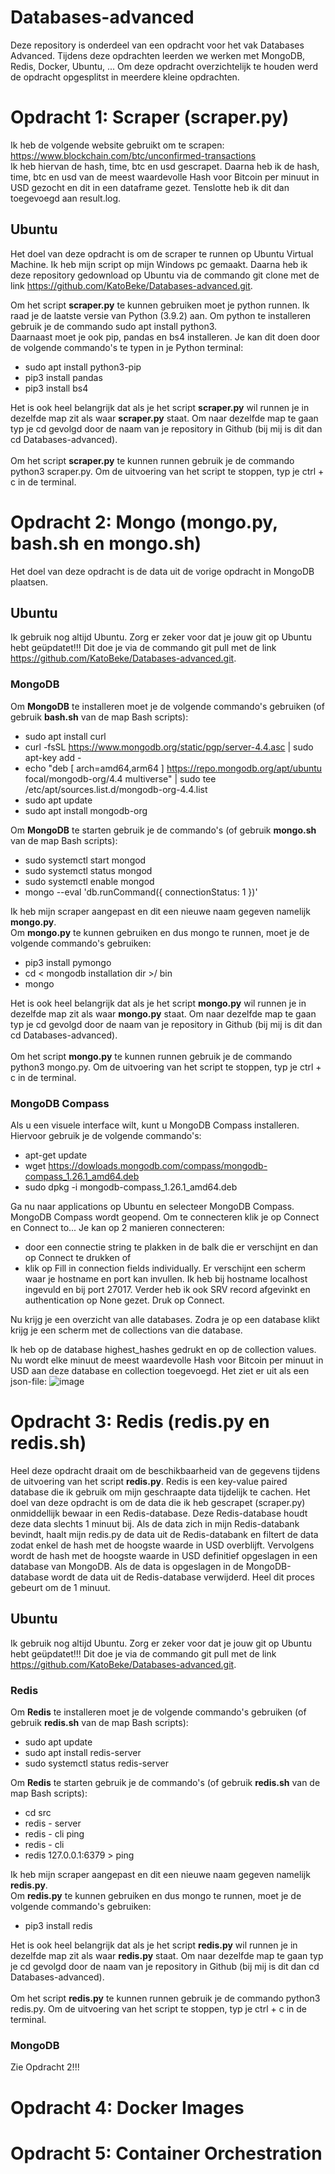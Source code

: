 # Databases-advanced
Deze repository is onderdeel van een opdracht voor het vak Databases Advanced. Tijdens deze opdrachten leerden we werken met MongoDB, Redis, Docker, Ubuntu, ... Om deze opdracht overzichtelijk te houden werd de opdracht opgesplitst in meerdere kleine opdrachten.
# Opdracht 1: Scraper (scraper.py)
Ik heb de volgende website gebruikt om te scrapen: https://www.blockchain.com/btc/unconfirmed-transactions <br>
Ik heb hiervan de hash, time, btc en usd gescrapet. Daarna heb ik de hash, time, btc en usd van de meest waardevolle Hash voor Bitcoin per minuut in USD gezocht en dit in een dataframe gezet. Tenslotte heb ik dit dan toegevoegd aan result.log.

## Ubuntu
Het doel van deze opdracht is om de scraper te runnen op Ubuntu Virtual Machine. 
Ik heb mijn script op mijn Windows pc gemaakt. Daarna heb ik deze repository gedownload op Ubuntu via de commando git clone met de link https://github.com/KatoBeke/Databases-advanced.git. <br> 

Om het script **scraper.py** te kunnen gebruiken moet je python runnen. Ik raad je de laatste versie van Python (3.9.2) aan. Om python te installeren gebruik je de commando sudo apt install python3. <br>
Daarnaast moet je ook pip, pandas en bs4 installeren. Je kan dit doen door de volgende commando's te typen in je Python terminal:
* sudo apt install python3-pip
* pip3 install pandas
* pip3 install bs4 

Het is ook heel belangrijk dat als je het script **scraper.py** wil runnen je in dezelfde map zit als waar **scraper.py** staat. Om naar dezelfde map te gaan typ je cd gevolgd door de naam van je repository in Github (bij mij is dit dan cd Databases-advanced). <br> <br>
Om het script **scraper.py** te kunnen runnen gebruik je de commando python3 scraper.py. Om de uitvoering van het script te stoppen, typ je ctrl + c in de terminal.

# Opdracht 2: Mongo (mongo.py, bash.sh en mongo.sh)
Het doel van deze opdracht is de data uit de vorige opdracht in MongoDB plaatsen. 

## Ubuntu
Ik gebruik nog altijd Ubuntu. Zorg er zeker voor dat je jouw git op Ubuntu hebt geüpdatet!!! Dit doe je via de commando git pull met de link https://github.com/KatoBeke/Databases-advanced.git. <br> 
### MongoDB
Om **MongoDB** te installeren moet je de volgende commando's gebruiken (of gebruik **bash.sh** van de map Bash scripts):
* sudo apt install curl
* curl -fsSL https://www.mongodb.org/static/pgp/server-4.4.asc | sudo apt-key add -
* echo "deb [ arch=amd64,arm64 ] https://repo.mongodb.org/apt/ubuntu focal/mongodb-org/4.4 multiverse" | sudo tee /etc/apt/sources.list.d/mongodb-org-4.4.list
* sudo apt update
* sudo apt install mongodb-org

Om **MongoDB** te starten gebruik je de commando's (of gebruik **mongo.sh** van de map Bash scripts):
* sudo systemctl start mongod
* sudo systemctl status mongod
* sudo systemctl enable mongod
* mongo --eval 'db.runCommand({ connectionStatus: 1 })'

Ik heb mijn scraper aangepast en dit een nieuwe naam gegeven namelijk **mongo.py**. <br>
Om **mongo.py** te kunnen gebruiken en dus mongo te runnen, moet je de volgende commando's gebruiken:
* pip3 install pymongo 
* cd < mongodb installation dir >/ bin
* mongo

Het is ook heel belangrijk dat als je het script **mongo.py** wil runnen je in dezelfde map zit als waar **mongo.py** staat. Om naar dezelfde map te gaan typ je cd gevolgd door de naam van je repository in Github (bij mij is dit dan cd Databases-advanced). <br> <br>
Om het script **mongo.py** te kunnen runnen gebruik je de commando python3 mongo.py. Om de uitvoering van het script te stoppen, typ je ctrl + c in de terminal.

### MongoDB Compass
Als u een visuele interface wilt, kunt u MongoDB Compass installeren. Hiervoor gebruik je de volgende commando's: 
* apt-get update
* wget https://dowloads.mongodb.com/compass/mongodb-compass_1.26.1_amd64.deb
* sudo dpkg -i mongodb-compass_1.26.1_amd64.deb

Ga nu naar applications op Ubuntu en selecteer MongoDB Compass. MongoDB Compass wordt geopend. 
Om te connecteren klik je op Connect en Connect to... Je kan op 2 manieren connecteren:
* door een connectie string te plakken in de balk die er verschijnt en dan op Connect te drukken of
* klik op Fill in connection fields individually. Er verschijnt een scherm waar je hostname en port kan invullen. Ik heb bij hostname localhost ingevuld en bij port 27017. Verder heb ik ook SRV record afgevinkt en authentication op None gezet. Druk op Connect.

Nu krijg je een overzicht van alle databases. Zodra je op een database klikt krijg je een scherm met de collections van die database.

Ik heb op de database highest_hashes gedrukt en op de collection values. Nu wordt elke minuut de meest waardevolle Hash voor Bitcoin per minuut in USD aan deze database en collection toegevoegd. Het ziet er uit als een json-file:
![image](https://user-images.githubusercontent.com/74418649/114557525-0cca8f00-9c6a-11eb-9eb4-9b70f092727d.png)

# Opdracht 3: Redis (redis.py en redis.sh)
Heel deze opdracht draait om de beschikbaarheid van de gegevens tijdens de uitvoering van het script **redis.py**. Redis is een key-value paired database die ik gebruik om mijn geschraapte data tijdelijk te cachen. Het doel van deze opdracht is om de data die ik heb gescrapet (scraper.py) onmiddellijk bewaar in een Redis-database. Deze Redis-database houdt deze data slechts 1 minuut bij. Als de data zich in mijn Redis-databank bevindt, haalt mijn redis.py de data uit de Redis-databank en filtert de data zodat enkel de hash met de hoogste waarde in USD overblijft. Vervolgens wordt de hash met de hoogste waarde in USD definitief opgeslagen in een database van MongoDB. Als de data is opgeslagen in de MongoDB-database wordt de data uit de Redis-database verwijderd. Heel dit proces gebeurt om de 1 minuut.

## Ubuntu
Ik gebruik nog altijd Ubuntu. Zorg er zeker voor dat je jouw git op Ubuntu hebt geüpdatet!!! Dit doe je via de commando git pull met de link https://github.com/KatoBeke/Databases-advanced.git. <br> 

### Redis
Om **Redis** te installeren moet je de volgende commando's gebruiken (of gebruik **redis.sh** van de map Bash scripts):
* sudo apt update
* sudo apt install redis-server
* sudo systemctl status redis-server

Om **Redis** te starten gebruik je de commando's (of gebruik **redis.sh** van de map Bash scripts):
* cd src
* redis - server
* redis - cli ping
* redis - cli
* redis 127.0.0.1:6379 > ping

Ik heb mijn scraper aangepast en dit een nieuwe naam gegeven namelijk **redis.py**. <br>
Om **redis.py** te kunnen gebruiken en dus mongo te runnen, moet je de volgende commando's gebruiken:
* pip3 install redis 

Het is ook heel belangrijk dat als je het script **redis.py** wil runnen je in dezelfde map zit als waar **redis.py** staat. Om naar dezelfde map te gaan typ je cd gevolgd door de naam van je repository in Github (bij mij is dit dan cd Databases-advanced). <br> <br>
Om het script **redis.py** te kunnen runnen gebruik je de commando python3 redis.py. Om de uitvoering van het script te stoppen, typ je ctrl + c in de terminal.

### MongoDB
Zie Opdracht 2!!!
# Opdracht 4: Docker Images

# Opdracht 5: Container Orchestration
